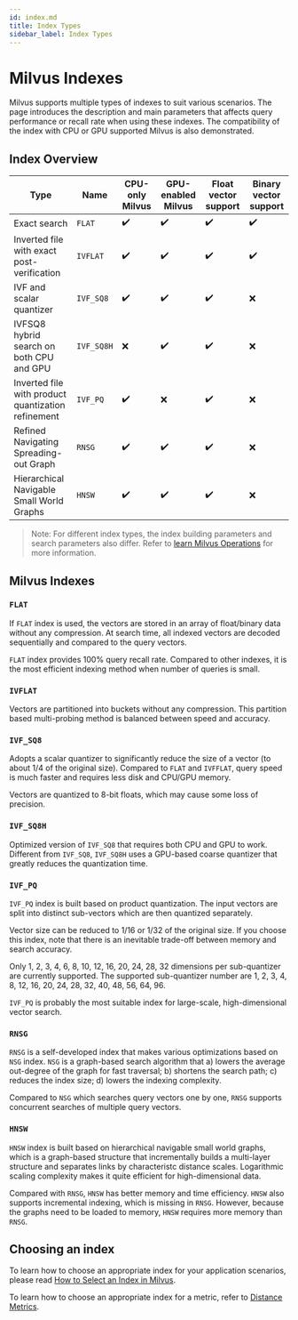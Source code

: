 ```yaml
---
id: index.md
title: Index Types
sidebar_label: Index Types
---
```


# Milvus Indexes

Milvus supports multiple types of indexes to suit various scenarios. The page introduces the description and main parameters that affects query performance or recall rate when using these indexes. The compatibility of the index with CPU or GPU supported Milvus is also demonstrated.

## Index Overview

<div class="table-wrapper" markdown="block">

| Type                                               | Name |  CPU-only Milvus  | GPU-enabled Milvus | Float vector support |  Binary vector support |
| -------------------------------------------------- | --------------------------------------------- | ---------------- | ------------------ | ------ | -----| 
| Exact search                                       | `FLAT`        | ✔️               | ✔️                  | ✔️               | ✔️                  |
| Inverted file with exact post-verification         | `IVFLAT`    | ✔️               | ✔️                  | ✔️               | ✔️                  |
| IVF and scalar quantizer                           | `IVF_SQ8`   | ✔️               | ✔️                  | ✔️               | ❌                  |
| IVFSQ8 hybrid search on both CPU and GPU           | `IVF_SQ8H`   | ❌               | ✔️                  | ✔️               | ❌                  |
| Inverted file with product quantization refinement | `IVF_PQ`       | ✔️               | ❌                  | ✔️               | ❌                  |
| Refined Navigating Spreading-out Graph             | `RNSG`              | ✔️               | ✔️                  | ✔️               | ❌                  |
| Hierarchical Navigable Small World Graphs             | `HNSW`        | ✔️               | ✔️                  | ✔️               | ❌                  |
</div>

> Note: For different index types, the index building parameters and search parameters also differ. Refer to [learn Milvus Operations](milvus_operation.md) for more information.


## Milvus Indexes

### `FLAT`

If `FLAT` index is used, the vectors are stored in an array of float/binary data without any compression. At search time, all indexed vectors are decoded sequentially and compared to the query vectors.

`FLAT` index provides 100% query recall rate. Compared to other indexes, it is the most efficient indexing method when number of queries is small.

### `IVFLAT`

Vectors are partitioned into buckets without any compression. This partition based multi-probing method is balanced between speed and accuracy.

### `IVF_SQ8`

Adopts a scalar quantizer to significantly reduce the size of a vector (to about 1/4 of the original size). Compared to `FLAT` and `IVFFLAT`, query speed is much faster and requires less disk and CPU/GPU memory.

Vectors are quantized to 8-bit floats, which may cause some loss of precision.

### `IVF_SQ8H`

Optimized version of `IVF_SQ8` that requires both CPU and GPU to work. Different from `IVF_SQ8`,  `IVF_SQ8H` uses a GPU-based coarse quantizer that greatly reduces the quantization time.

### `IVF_PQ`

`IVF_PQ` index is built based on product quantization. The input vectors are split into distinct sub-vectors which are then quantized separately. 

Vector size can be reduced to 1/16 or 1/32 of the original size. If you choose this index, note that there is an inevitable trade-off between memory and search accuracy.

Only 1, 2, 3, 4, 6, 8, 10, 12, 16, 20, 24, 28, 32 dimensions per sub-quantizer are currently supported. The supported sub-quantizer number are 1, 2, 3, 4, 8, 12, 16, 20, 24, 28, 32, 40, 48, 56, 64, 96.

`IVF_PQ` is probably the most suitable index for large-scale, high-dimensional vector search.

### `RNSG`

`RNSG` is a self-developed index that makes various optimizations based on `NSG` index. `NSG`  is a graph-based search algorithm that a) lowers the average out-degree of the graph for fast traversal; b) shortens the search path; c) reduces the index size; d) lowers the indexing complexity.

Compared to `NSG` which searches query vectors one by one, `RNSG` supports concurrent searches of multiple query vectors.

### `HNSW`

`HNSW` index is built based on hierarchical navigable small world graphs, which is a graph-based structure that incrementally builds a multi-layer structure and separates links by characteristc distance scales. Logarithmic scaling complexity makes it quite efficient for high-dimensional data.

Compared with `RNSG`, `HNSW` has better memory and time efficiency. `HNSW` also supports incremental indexing, which is missing in `RNSG`. However, because the graphs need to be loaded to memory, `HNSW` requires more memory than `RNSG`.

## Choosing an index

To learn how to choose an appropriate index for your application scenarios, please read [How to Select an Index in Milvus](https://medium.com/@milvusio/how-to-choose-an-index-in-milvus-4f3d15259212).

To learn how to choose an appropriate index for a metric, refer to [Distance Metrics](metric.md).

